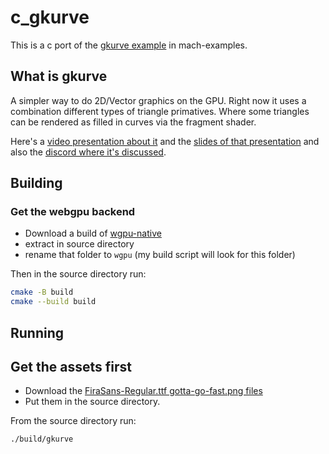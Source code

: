 # c_gkurve
This is a c port of the [gkurve example](https://github.com/hexops/mach-examples/tree/main/examples/gkurve) in mach-examples. 
## What is gkurve
A simpler way to do 2D/Vector graphics on the GPU. Right now it uses a combination different types of triangle primatives. Where some triangles can be rendered as filled in curves via the fragment shader.

Here's a [video presentation about it](https://www.youtube.com/watch?v=QTybQ-5MlrE) and the [slides of that presentation](https://docs.google.com/presentation/d/1IY-05VHPuUfS3e22D-BorDh8HMz14i6cLcddAGAhUZo) and also the [discord where it's discussed](https://discord.com/channels/996677443681267802/1150498877338828832/1153338351672373359).
## Building
### Get the webgpu backend
* Download a build of [wgpu-native](https://github.com/gfx-rs/wgpu-native/releases)
* extract in source directory
* rename that folder to `wgpu` (my build script will look for this folder)

Then in the source directory run:
```sh
cmake -B build
cmake --build build
```
## Running

## Get the assets first
* Download the [FiraSans-Regular.ttf gotta-go-fast.png files](https://github.com/bobajeff/c_gkurve_assets)
* Put them in the source directory.

From the source directory run:
```sh
./build/gkurve
```
